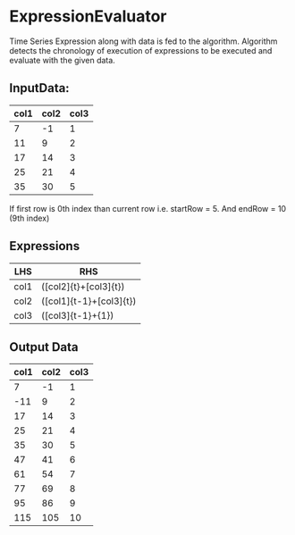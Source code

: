 # ExpressionEvaluator
Time Series Expression along with data is fed to the algorithm. 
Algorithm detects the chronology of execution of expressions to be executed and evaluate with the given data.

InputData:
-------------------------
  col1	| col2	| col3 |
  ------|-------|------|
  7	    |   -1	|   1  |
  11	    |   9	|   2  |
  17	    |   14	|   3  |
  25	    |   21	|   4  |
  35	    |   30	|   5  |

If first row is 0th index than current row i.e. startRow = 5. And endRow = 10 (9th index)

Expressions	
---------------
  LHS	| RHS	|
  ------|-------|
  col1	    |   ([col2]{t}+[col3]{t})	|
  col2	    |   ([col1]{t-1}+[col3]{t})	|
  col3	    |   ([col3]{t-1}+{1})	|

Output Data		
-------------------------
  col1	| col2	| col3 |
  ------|-------|------|
  7	    |   -1	|   1  |
  -11	    |   9	|   2  |
  17	    |   14	|   3  |
  25	    |   21	|   4  |
  35	    |   30	|   5  |
  47	    |   41	|   6  |
  61	    |   54	|   7  |
  77	    |   69	|   8  |
  95	    |   86	|   9  |
  115	    |   105	|   10  |
